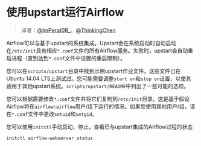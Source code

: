 # 使用upstart运行Airflow

> 译者：[@ImPerat0R\_](https://github.com/tssujt)、[@ThinkingChen](https://github.com/cdmikechen)

Airflow可以与基于upstart的系统集成。Upstart会在系统启动时自动启动在`/etc/init`具有相应`*.conf`文件的所有Airflow服务。失败时，upstart会自动重启进程（直到达到`*.conf`文件中设置的重启限制）。

您可以在`scripts/upstart`目录中找到示例upstart作业文件。这些文件已在Ubuntu 14.04 LTS上测试过。您可能需要调整`start on`和`stop on`设置，以使其适用于其他upstart系统。`scripts/upstart/README`中列出了一些可能的选项。

您可以根据需要修改`*.conf`文件并将它们复制到`/etc/init`目录。这是基于假设Airflow将在`airflow:airflow`用户/组下运行的情况。如果您使用其他用户/组，请在`*.conf`文件中更改`setuid`和`setgid`。

您可以使用`initctl`手动启动，停止，查看已与upstart集成的Airflow过程的状态

```py
initctl airflow-webserver status
```
